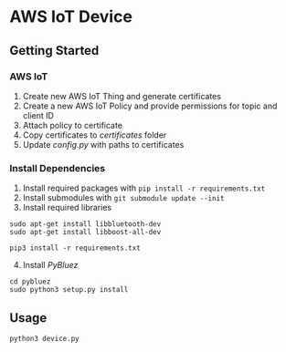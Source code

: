 # AWS IoT Device

## Getting Started
### AWS IoT
1. Create new AWS IoT Thing and generate certificates
2. Create a new AWS IoT Policy and provide permissions for topic and client ID
3. Attach policy to certificate
3. Copy certificates to *certificates* folder
4. Update *config.py* with paths to certificates

### Install Dependencies
1. Install required packages with `pip install -r requirements.txt`
2. Install submodules with `git submodule update --init`
3. Install required libraries
```
sudo apt-get install libbluetooth-dev
sudo apt-get install libboost-all-dev

pip3 install -r requirements.txt
```
4. Install *PyBluez*
```
cd pybluez
sudo python3 setup.py install
```

## Usage
`python3 device.py`
